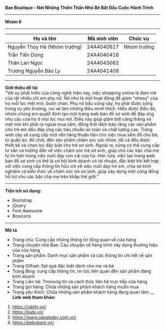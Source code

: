**Bae Boutique - Nơi Những Thiên Thần Nhỏ Bé Bắt Đầu Cuộc Hành Trình**  
___
**Nhóm 6**  
___
| Họ và tên                    | Mã sinh viên | Chức vụ    |
|------------------------------|--------------|------------| 
| Nguyễn Thúy Hà (Nhóm trưởng) | 24A4040617   | Nhóm trưởng|
| Trần Tiến Dũng               | 24A4040416   |            |
| Thân Lan Ngọc                | 24A4043062   |            | 
| Trương Nguyễn Bảo Ly         | 24A4041408   |            |
___
**Giới thiệu đề tài**  
"Với sự phát triển của công nghệ hiện nay, việc shopping online là đam mê của rất nhiều chị em phụ nữ. Nó như là một hoạt động để giảm "stress" của họ mỗi lúc mệt mỏi, buồn chán. Phụ nữ bầu cũng vậy, họ phải được sống trong sự yêu thương, vui vẻ làm những điều mình thích. Hiểu được điều đó, nhóm chúng em quyết định tạo một trang web bán đồ sơ sinh để đáp ứng nhu cầu của họ ở mọi lúc mọi nơi. Điều này giúp giảm bớt căng thẳng và mệt mỏi khi phải ra ngoài mua sắm, đồng thời đảm bảo rằng các sản phẩm cho trẻ em đều đáp ứng các tiêu chuẩn an toàn và chất lượng cao. Trang web này sẽ cung cấp một nền tảng thuận tiện cho việc mua sắm đồ cho bé, từ quần áo, đồ chơi, đến sản phẩm chăm sóc sức khỏe, tất cả đều được thiết kế và chọn lọc đặc biệt cho trẻ sơ sinh. Ngoài ra, cũng có thể cung cấp tư vấn và hướng dẫn về việc chăm sóc trẻ sơ sinh, giúp cho các bậc cha mẹ tự tin hơn trong việc nuôi dạy con cái của họ. Hơn nữa, việc tạo trang web bán đồ sơ sinh có thể là cơ hội kinh doanh có lợi nhuận, đặc biệt khi kết hợp với việc cung cấp thông tin hữu ích về việc nuôi dạy trẻ em, chia sẻ kinh nghiệm và kiến thức về chăm sóc trẻ sơ sinh, giúp xây dựng một cộng đồng hỗ trợ cho các bậc cha mẹ trên khắp thế giới." 
___
**Tiện ích sử dụng:**    
- Bootstrap
- jQuery
- Font Awesome
- Boxicons
___
**Mô tả** 
- Trang chủ: Cung cấp những thông tin tổng quan về cửa hàng
- Trang chuyện nhà Bae: Câu chuyện về hàng trình xây dựng thương hiệu của cửa hàng
- Trang sản phẩm: Danh mục sản phẩm và các thông tin chi tiết về sản phẩm
- Trang Giftset: Set quà đặc biệt dành cho mẹ và bé
- Trang Blog: cung cấp thông tin, tin tức liên quan đến sản phẩm đang kinh doanh
- Trang Liên hệ: Thonong tin và cách thức liên hệ trực tiếp cửa hàng
- Trang giỏ hàng: Chứa những sản phẩm khách hàng muốn mua
- Trang yêu thích: Chứa những sản phẩm khách hàng đang quan tâm
__
**Link web tham khảo:** 
1. https://rabity.vn/  
2. https://babi.vn/  
3. https://www.oaoababy.com.vn/  
4. https://bebubam.vn/  

